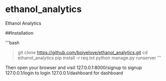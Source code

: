 # ethanol_analytics
Ethanol Analytics

##Installation


'''bash
> git clone https://github.com/boiyelove/ethanol_analytics.git
> cd ethanol_analytics
> pip install -r req.txt
> python manage.py runserver
'''

Then open your browser and visit
127.0.0.1:8000/signup to signup
127.0.0.1/login to login
127.0.0.1/dashboard for dashboard

